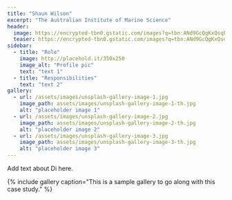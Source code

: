 ```yaml
---
title: "Shaun Wilson"
excerpt: "The Australian Institute of Marine Science"
header:
  image: https://encrypted-tbn0.gstatic.com/images?q=tbn:ANd9GcQgKxQsqPiFIHRT5fg1AHx0igbG-dWoIWsN7g&s
  teaser: https://encrypted-tbn0.gstatic.com/images?q=tbn:ANd9GcQgKxQsqPiFIHRT5fg1AHx0igbG-dWoIWsN7g&s
sidebar:
  - title: "Role"
    image: http://placehold.it/350x250
    image_alt: "Profile pic"
    text: "text 1"
  - title: "Responsibilities"
    text: "text 2"
gallery:
  - url: /assets/images/unsplash-gallery-image-1.jpg
    image_path: assets/images/unsplash-gallery-image-1-th.jpg
    alt: "placeholder image 1"
  - url: /assets/images/unsplash-gallery-image-2.jpg
    image_path: assets/images/unsplash-gallery-image-2-th.jpg
    alt: "placeholder image 2"
  - url: /assets/images/unsplash-gallery-image-3.jpg
    image_path: assets/images/unsplash-gallery-image-3-th.jpg
    alt: "placeholder image 3"
---
```


Add text about Di here.

{% include gallery caption="This is a sample gallery to go along with this case study." %}
